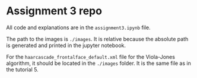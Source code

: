 # Assignment 3 repo

All code and explanations are in the `assignment3.ipynb` file.

The path to the images is `./images`. It is relative because the absolute path is generated and printed in the jupyter notebook.

For the `haarcascade_frontalface_default.xml` file for the Viola-Jones algorithm, it should be located in the `./images` folder. It is the same file as in the tutorial 5.
